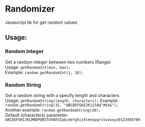 # Randomizer
Javascript lib for get random values

## Usage:
### Random Integer
Get a random integer between two numbers (Range)  
Usage: `getRandomInt(min, max);`  
Example: `random.getRandomInt(1, 10);`  

### Random String
Get a random string with a specify length and characters  
Usage: `getRandomString(length, characters);`
Example: `random.getRandomString(15, "ABCDEFGHIJK1234@"#$%&");`  
Another example: `random.getRandomString(20);`  
Default (characters) parameter: `ABCDEFGHIJKLMNOPQRSTUVWXYZabcdefghijklmnopqrstuvwxyz0123456789`  

